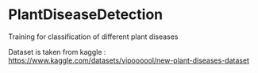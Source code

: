 # PlantDiseaseDetection
Training for classification of different plant diseases

Dataset is taken from kaggle : 
https://www.kaggle.com/datasets/vipoooool/new-plant-diseases-dataset
